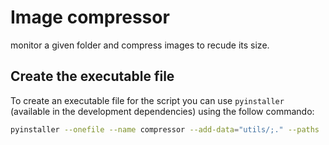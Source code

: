 # Image compressor

monitor a given folder and compress images to recude its size.

## Create the executable file

To create an executable file for the script you can use `pyinstaller` (available in the development dependencies) using the follow commando:

```bash
pyinstaller --onefile --name compressor --add-data="utils/;." --paths .venv/Lib/site-packages main.py
```
